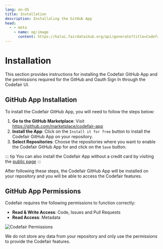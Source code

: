 ```yaml
---
lang: en-US
title: Installation
description: Installaling the GitHub App
head:
  - - meta
    - name: og:image
      content: https://kalai.fairdataihub.org/api/generate?title=Codefair%20Documentation&description=Installing%20the%20GitHub%20App&app=codefair&org=fairdataihub
---
```


# Installation

This section provides instructions for installing the Codefair GitHub App and the permissions required for the GitHub and Oauth Sign In through the Codefair UI.

## GitHub App Installation

To install the Codefair GitHub App, you will need to follow the steps below:

1. **Go to the GitHub Marketplace**: Visit https://github.com/marketplace/codefair-app
2. **Install the App**: Click on the `Install it for free` button to install the Codefair GitHub App on your repository.
3. **Select Repositories**: Choose the repositories where you want to enable the Codefair GitHub App for and click on the `Save` button.

::: tip
You can also install the Codefair App without a credit card by visiting the [public page](https://github.com/apps/codefair-app)
:::

After following these steps, the Codefair GitHub App will be installed on your repository and you will be able to access the Codefair features.

## GitHub App Permissions

Codefair requires the following permissions to function correctly:

- **Read & Write Access**: Code, Issues and Pull Requests
- **Read Access**: Metadata

![Codefair Permissions](/codefair-permissions.png)

We do not store any data from your repository and only use the permissions to provide the Codefair features.

